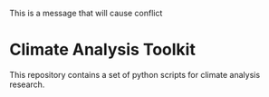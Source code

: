 This is a message that will cause conflict
# Climate Analysis Toolkit

This repository contains a set of python scripts for climate analysis research.


